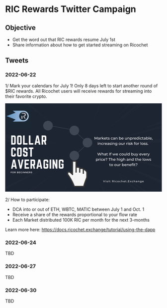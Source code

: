 # RIC Rewards Twitter Campaign 

## Objective
* Get the word out that RIC rewards resume July 1st
* Share information about how to get started streaming on Ricochet

## Tweets

### 2022-06-22
1/ Mark your calendars for July 1!
Only 8 days left to start another round of $RIC rewards. All Ricochet users will receive rewards for streaming into their favorite crypto.

![beginner_dca](./dca_for_beginners.png)

2/ How to participate:
- DCA into or out of ETH, WBTC, MATIC between July 1 and Oct. 1 
- Receive a share of the rewards proportional to your flow rate
- Each Market distributed 100K RIC per month for the next 3-months

Learn more here: https://docs.ricochet.exchange/tutorial/using-the-dapp

### 2022-06-24
TBD

### 2022-06-27
TBD 

### 2022-06-30
TBD